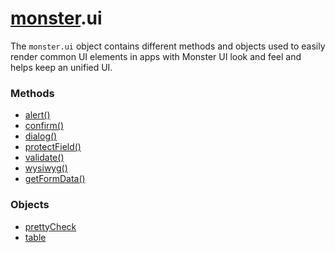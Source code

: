 # [monster][monster].ui
The `monster.ui` object contains different methods and objects used to easily render common UI elements in apps with Monster UI look and feel and helps keep an unified UI.

### Methods
* [alert()][alert]
* [confirm()][confirm]
* [dialog()][dialog]
* [protectField()][protect_field]
* [validate()][validate]
* [wysiwyg()][wysiwyg]
* [getFormData()][getFormData]

### Objects
* [prettyCheck][pretty_check]
* [table][table]

[monster]: ../monster.md

[pretty_check]: ui/prettyCheck.md
[table]: ui/table.md

[alert]: ui/alert().md
[confirm]: ui/confirm().md
[dialog]: ui/dialog().md
[protect_field]: ui/protectField().md
[validate]: ui/validate().md
[wysiwyg]: ui/wysiwyg().md
[getFormData]: ui/getFormData().md